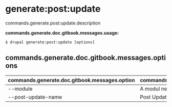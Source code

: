 # generate:post:update
commands.generate.post:update.description

**commands.generate.doc.gitbook.messages.usage:**
```
$ drupal generate:post:update [options]
```

## commands.generate.doc.gitbook.messages.options
commands.generate.doc.gitbook.messages.option | commands.generate.doc.gitbook.messages.details
-------|-------------
--module | A modul neve.
--post-update-name | Post Update Name
